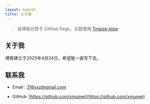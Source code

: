 ```yaml
---
layout: mypost
title: 关于我
---
```


> 该博客托管于 GitHub Page，主题使用 [Tmaize-blog](https://github.com/TMaize/tmaize-blog)

## 关于我

博客建立于2025年4月24日，希望能一直写下去。

## 联系我

- Email&nbsp;: [316yxz@gmail.com](mailto:316yxz@gmail.com)

- GitHub: [https://github.com/xmumei](https://github.com/xmumei)

